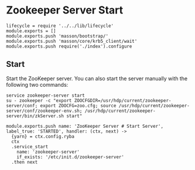 
# Zookeeper Server Start

    lifecycle = require '../../lib/lifecycle'
    module.exports = []
    module.exports.push 'masson/bootstrap/'
    module.exports.push 'masson/core/krb5_client/wait'
    module.exports.push require('./index').configure

## Start

Start the ZooKeeper server. You can also start the server manually with the
following two commands:

```
service zookeeper-server start
su - zookeeper -c "export ZOOCFGDIR=/usr/hdp/current/zookeeper-server/conf; export ZOOCFG=zoo.cfg; source /usr/hdp/current/zookeeper-server/conf/zookeeper-env.sh; /usr/hdp/current/zookeeper-server/bin/zkServer.sh start"
```

    module.exports.push name: 'ZooKeeper Server # Start Server', label_true: 'STARTED', handler: (ctx, next) ->
      {yarn} = ctx.config.ryba
      ctx
      .service_start
        name: 'zookeeper-server'
        if_exists: '/etc/init.d/zookeeper-server'
      .then next
